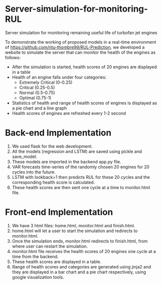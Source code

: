 # Server-simulation-for-monitoring-RUL
Server simulation for monitoring remaining useful life of turbofan jet engines

To demonstrate the working of proposed models in a real-time environment of https://github.com/ritu-thombre99/RUL-Prediction, we
developed a website to simulate the server that can monitor the health of the engines as
follows:
+ After the simulation is started, health scores of 20 engines are displayed in a table
+ Health of an engine falls under four categories:
  + Extremely Critical (0-0.25)
  + Critical (0.25-0.5)
  + Normal (0.5-0.75)
  + Optimal (0.75-1)
+ Statistics of health and range of health scores of engines is displayed as a pie
chart and a line graph
+ Health scores of engines are refreshed every 1-2 second


# Back-end Implementation
1. We used flask for the web development.
2. All the models (regression and LSTM) are saved using pickle and
save_model.
3. These models are imported in the backend app.py file.
4. VAR forecasts time-series of the randomly chosen 20 engines for 20 cycles
into the future.
5. LSTM with lookback=1 then predicts RUL for these 20 cycles and the
corresponding health score is calculated.
6. These health scores are then sent one cycle at a time to monitor.html file.

# Front-end Implementation
1. We have 3 html files: home.html, monitor.html and finish.html.
2. home.html will let a user to start the simulation and redirects to monitor.html.
3. Once the simulation ends, monitor.html redirects to finish.html, from where
user can restart the simulation.
4. monitor.html file receives the health scores of 20 engines one cycle at a time
from the backend.
5. These health scores are displayed in a table.
6. Range of health scores and categories are generated using jinja2 and they are
displayed in a bar chart and a pie chart respectively, using google
visualization tools.
